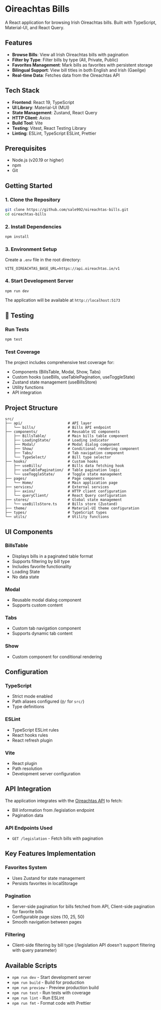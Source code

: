 # Oireachtas Bills

A React application for browsing Irish Oireachtas bills. Built with TypeScript, Material-UI, and React Query.

## Features

- **Browse Bills**: View all Irish Oireachtas bills with pagination
- **Filter by Type**: Filter bills by type (All, Private, Public)
- **Favorites Management**: Mark bills as favorites with persistent storage
- **Bilingual Support**: View bill titles in both English and Irish (Gaeilge)
- **Real-time Data**: Fetches data from the Oireachtas API

## Tech Stack

- **Frontend**: React 19, TypeScript
- **UI Library**: Material-UI (MUI)
- **State Management**: Zustand, React Query
- **HTTP Client**: Axios
- **Build Tool**: Vite
- **Testing**: Vitest, React Testing Library
- **Linting**: ESLint, TypeScript ESLint, Prettier

## Prerequisites

- Node.js (v20.19 or higher)
- npm
- Git

## Getting Started

### 1. Clone the Repository

```bash
git clone https://github.com/sale992/oireachtas-bills.git
cd oireachtas-bills
```

### 2. Install Dependencies

```bash
npm install
```

### 3. Environment Setup

Create a `.env` file in the root directory:

```env
VITE_OIREACHTAS_BASE_URL=https://api.oireachtas.ie/v1
```

### 4. Start Development Server

```bash
npm run dev
```

The application will be available at `http://localhost:5173`

## 🧪 Testing

### Run Tests

```bash
npm test
```

### Test Coverage

The project includes comprehensive test coverage for:

- Components (BillsTable, Modal, Show, Tabs)
- Custom hooks (useBills, useTablePagination, useToggleState)
- Zustand state management (useBillsStore)
- Utility functions
- API integration

## Project Structure

```
src/
├── api/                     # API layer
│   └── bills/               # Bills API endpoint
├── components/              # Reusable UI components
│   ├── BillsTable/          # Main bills table component
│   ├── LoadingState/        # Loading indicator
│   ├── Modal/               # Modal dialog component
│   ├── Show/                # Conditional rendering component
│   ├── Tabs/                # Tab navigation component
│   └── TypeSelect/          # Bill type selector
├── hooks/                   # Custom hooks
│   ├── useBills/            # Bills data fetching hook
│   ├── useTablePagination/  # Table pagination logic
│   └── useToggleState/      # Toggle state management
├── pages/                   # Page components
│   └── Home/                # Main application page
├── services/                # External services
│   ├── axios/               # HTTP client configuration
│   └── queryClient/         # React Query configuration
├── stores/                  # Global state management
│   └── useBillsStore.ts     # Bills store (Zustand)
├── theme/                   # Material-UI theme configuration
├── types/                   # TypeScript types
└── utils/                   # Utility functions
```

## UI Components

### BillsTable

- Displays bills in a paginated table format
- Supports filtering by bill type
- Includes favorite functionality
- Loading State
- No data state

### Modal

- Reusable modal dialog component
- Supports custom content

### Tabs

- Custom tab navigation component
- Supports dynamic tab content

### Show

- Custom component for conditional rendering

## Configuration

### TypeScript

- Strict mode enabled
- Path aliases configured (`@/` for `src/`)
- Type definitions

### ESLint

- TypeScript ESLint rules
- React hooks rules
- React refresh plugin

### Vite

- React plugin
- Path resolution
- Development server configuration

## API Integration

The application integrates with the [Oireachtas API](https://api.oireachtas.ie/) to fetch:

- Bill information from /legislation endpoint
- Pagination data

### API Endpoints Used

- `GET /legislation` - Fetch bills with pagination

## Key Features Implementation

### Favorites System

- Uses Zustand for state management
- Persists favorites in localStorage

### Pagination

- Server-side pagination for bills fetched from API, Client-side pagination for favorite bills
- Configurable page sizes (10, 25, 50)
- Smooth navigation between pages

### Filtering

- Client-side filtering by bill type (/legislation API doesn't support filtering with query parameter)

## Available Scripts

- `npm run dev` - Start development server
- `npm run build` - Build for production
- `npm run preview` - Preview production build
- `npm run test` - Run tests with coverage
- `npm run lint` - Run ESLint
- `npm run fmt` - Format code with Prettier
